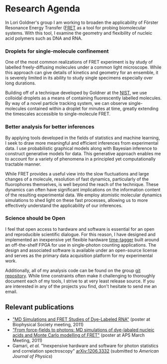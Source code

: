 # Research Agenda

In Lori Goldner's group I am working to broaden the applicability of
Förster Resonance Energy Transfer
([FRET](http://en.wikipedia.org/wiki/F%C3%B6rster_resonance_energy_transfer)
as a tool for probing biomolecular systems. With this tool, I examine
the geometry and flexibility of nucleic acid polymers such as DNA and
RNA.

### Droplets for single-molecule confinement
One of the most common realizations of FRET experiment is by study of
labelled freely-diffusing molecules under a common light
microscope. While this approach can give details of kinetics and
geometry for an ensemble, it is severely limited in its ability to
study single specimens especially over long durations.

Building off of a technique developed by Goldner at the
[NIST](http://www.nist.gov/), we use colloidal droplets as a means of
containing fluorescently labelled molecules. By way of a novel
particle tracking system, we can observe single-molecules contained
within a droplet for minutes at time, greatly extending the timescales
accessible to single-molecule FRET.

### Better analysis for better inferences
By applying tools developed in the fields of statistics and machine
learning, I seek to draw more meaningful and efficient inferences from
experimental data. I use probabilistic graphical models along with
Bayesian inference to construct generative models for data. This
generative approach enables me to account for a variety of phenomena
in a principled yet computationally tractable manner.

While FRET provides a useful view into the slow fluctuations and large
changes of a molecule, resolution of fast dynamics, particularly of
the fluorophores themselves, is well beyond the reach of the
technique. These dynamics can often have significant implications on
the information content of the resulting experimental data. We
employ atomistic molecular dynamics simulations to shed light on these
fast processes, allowing us to more effectively understand the
applicability of our inferences.

### Science should be Open
I feel that open access to hardware and software is essential for an
open and reproducible scientific dialogue. For this reason, I have
designed and implemented an inexpensive yet flexible hardware
[time-tagger](http://goldnerlab.physics.umass.edu/wiki/FpgaTimeTagger)
built around an off-the-shelf FPGA for use in single-photon counting
applications. The design and associated software is available under an
open-source license and serves as the primary data acquisition
platform for my experimental work.

Additionally, all of my analysis code can be found on the group
[git repository](http://goldnerlab.physics.umass.edu/git/index.cgi). While
time constraints often make it challenging to thoroughly document each
of my tools, I strive to at very least release source. If you are
interested in any of the projects you find, don't hesitate to send me
an email.

## Relevant publications
  * ["MD Simulations and FRET Studies of Dye-Labeled RNA"](http://goldnerlab.physics.umass.edu/~peker/2011%20biophys%20Milas%20Poster.pdf)
    (poster at Biophysical Society meeting, 2011)
  * ["From force-fields to photons: MD simulations of dye-labaled nucleic acids and Monte Carlo modelling of FRET"](http://meetings.aps.org/Meeting/NEF11/Event/158326)
    (poster at APS March Meeting, 2011)
  * Gamari, *et al.* "Inexpensive hardware and software for photon
    statistics and correlation spectroscopy"
    [arXiv:1206.3332](http://arxiv.org/abs/1206.3332) (submitted to
    *American Journal of Physics*)


